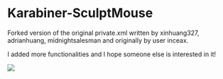 # Karabiner-SculptMouse
Forked version of the original private.xml written by xinhuang327, adrianhuang, midnightsalesman and originally by user inceax.

I added more functionalities and I hope someone else is interested in it!

<img src="https://github.com/mastrone/Karabiner-Sculpt-Comfort-Mouse/blob/patch-1/Screenshot.tiff?raw=true" />
